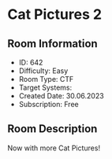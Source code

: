 ﻿# Cat Pictures 2

## Room Information
- ID: 642
- Difficulty: Easy
- Room Type: CTF
- Target Systems: 
- Created Date: 30.06.2023
- Subscription: Free

## Room Description
Now with more Cat Pictures!
